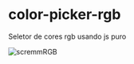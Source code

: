 # color-picker-rgb
 Seletor de cores rgb usando js puro

![scremmRGB](https://user-images.githubusercontent.com/38574162/93615003-7a466380-f998-11ea-9da1-cfe40d757d11.PNG)
